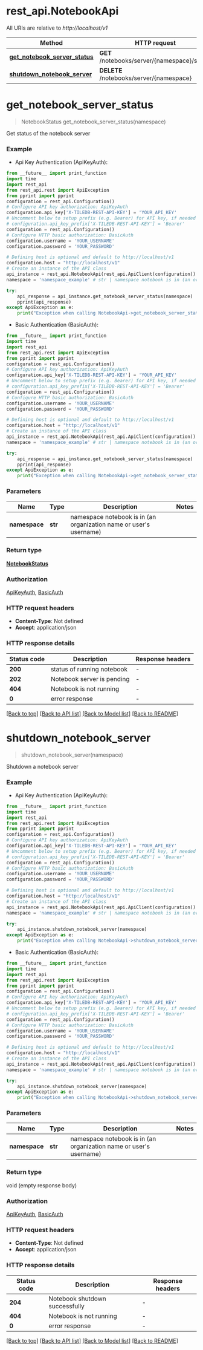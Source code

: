 # rest_api.NotebookApi

All URIs are relative to *http://localhost/v1*

Method | HTTP request | Description
------------- | ------------- | -------------
[**get_notebook_server_status**](NotebookApi.md#get_notebook_server_status) | **GET** /notebooks/server/{namespace}/status | 
[**shutdown_notebook_server**](NotebookApi.md#shutdown_notebook_server) | **DELETE** /notebooks/server/{namespace} | 


# **get_notebook_server_status**
> NotebookStatus get_notebook_server_status(namespace)



Get status of the notebook server

### Example

* Api Key Authentication (ApiKeyAuth):
```python
from __future__ import print_function
import time
import rest_api
from rest_api.rest import ApiException
from pprint import pprint
configuration = rest_api.Configuration()
# Configure API key authorization: ApiKeyAuth
configuration.api_key['X-TILEDB-REST-API-KEY'] = 'YOUR_API_KEY'
# Uncomment below to setup prefix (e.g. Bearer) for API key, if needed
# configuration.api_key_prefix['X-TILEDB-REST-API-KEY'] = 'Bearer'
configuration = rest_api.Configuration()
# Configure HTTP basic authorization: BasicAuth
configuration.username = 'YOUR_USERNAME'
configuration.password = 'YOUR_PASSWORD'

# Defining host is optional and default to http://localhost/v1
configuration.host = "http://localhost/v1"
# Create an instance of the API class
api_instance = rest_api.NotebookApi(rest_api.ApiClient(configuration))
namespace = 'namespace_example' # str | namespace notebook is in (an organization name or user's username)

try:
    api_response = api_instance.get_notebook_server_status(namespace)
    pprint(api_response)
except ApiException as e:
    print("Exception when calling NotebookApi->get_notebook_server_status: %s\n" % e)
```

* Basic Authentication (BasicAuth):
```python
from __future__ import print_function
import time
import rest_api
from rest_api.rest import ApiException
from pprint import pprint
configuration = rest_api.Configuration()
# Configure API key authorization: ApiKeyAuth
configuration.api_key['X-TILEDB-REST-API-KEY'] = 'YOUR_API_KEY'
# Uncomment below to setup prefix (e.g. Bearer) for API key, if needed
# configuration.api_key_prefix['X-TILEDB-REST-API-KEY'] = 'Bearer'
configuration = rest_api.Configuration()
# Configure HTTP basic authorization: BasicAuth
configuration.username = 'YOUR_USERNAME'
configuration.password = 'YOUR_PASSWORD'

# Defining host is optional and default to http://localhost/v1
configuration.host = "http://localhost/v1"
# Create an instance of the API class
api_instance = rest_api.NotebookApi(rest_api.ApiClient(configuration))
namespace = 'namespace_example' # str | namespace notebook is in (an organization name or user's username)

try:
    api_response = api_instance.get_notebook_server_status(namespace)
    pprint(api_response)
except ApiException as e:
    print("Exception when calling NotebookApi->get_notebook_server_status: %s\n" % e)
```

### Parameters

Name | Type | Description  | Notes
------------- | ------------- | ------------- | -------------
 **namespace** | **str**| namespace notebook is in (an organization name or user&#39;s username) | 

### Return type

[**NotebookStatus**](NotebookStatus.md)

### Authorization

[ApiKeyAuth](../README.md#ApiKeyAuth), [BasicAuth](../README.md#BasicAuth)

### HTTP request headers

 - **Content-Type**: Not defined
 - **Accept**: application/json

### HTTP response details
| Status code | Description | Response headers |
|-------------|-------------|------------------|
**200** | status of running notebook |  -  |
**202** | Notebook server is pending |  -  |
**404** | Notebook is not running |  -  |
**0** | error response |  -  |

[[Back to top]](#) [[Back to API list]](../README.md#documentation-for-api-endpoints) [[Back to Model list]](../README.md#documentation-for-models) [[Back to README]](../README.md)

# **shutdown_notebook_server**
> shutdown_notebook_server(namespace)



Shutdown a notebook server

### Example

* Api Key Authentication (ApiKeyAuth):
```python
from __future__ import print_function
import time
import rest_api
from rest_api.rest import ApiException
from pprint import pprint
configuration = rest_api.Configuration()
# Configure API key authorization: ApiKeyAuth
configuration.api_key['X-TILEDB-REST-API-KEY'] = 'YOUR_API_KEY'
# Uncomment below to setup prefix (e.g. Bearer) for API key, if needed
# configuration.api_key_prefix['X-TILEDB-REST-API-KEY'] = 'Bearer'
configuration = rest_api.Configuration()
# Configure HTTP basic authorization: BasicAuth
configuration.username = 'YOUR_USERNAME'
configuration.password = 'YOUR_PASSWORD'

# Defining host is optional and default to http://localhost/v1
configuration.host = "http://localhost/v1"
# Create an instance of the API class
api_instance = rest_api.NotebookApi(rest_api.ApiClient(configuration))
namespace = 'namespace_example' # str | namespace notebook is in (an organization name or user's username)

try:
    api_instance.shutdown_notebook_server(namespace)
except ApiException as e:
    print("Exception when calling NotebookApi->shutdown_notebook_server: %s\n" % e)
```

* Basic Authentication (BasicAuth):
```python
from __future__ import print_function
import time
import rest_api
from rest_api.rest import ApiException
from pprint import pprint
configuration = rest_api.Configuration()
# Configure API key authorization: ApiKeyAuth
configuration.api_key['X-TILEDB-REST-API-KEY'] = 'YOUR_API_KEY'
# Uncomment below to setup prefix (e.g. Bearer) for API key, if needed
# configuration.api_key_prefix['X-TILEDB-REST-API-KEY'] = 'Bearer'
configuration = rest_api.Configuration()
# Configure HTTP basic authorization: BasicAuth
configuration.username = 'YOUR_USERNAME'
configuration.password = 'YOUR_PASSWORD'

# Defining host is optional and default to http://localhost/v1
configuration.host = "http://localhost/v1"
# Create an instance of the API class
api_instance = rest_api.NotebookApi(rest_api.ApiClient(configuration))
namespace = 'namespace_example' # str | namespace notebook is in (an organization name or user's username)

try:
    api_instance.shutdown_notebook_server(namespace)
except ApiException as e:
    print("Exception when calling NotebookApi->shutdown_notebook_server: %s\n" % e)
```

### Parameters

Name | Type | Description  | Notes
------------- | ------------- | ------------- | -------------
 **namespace** | **str**| namespace notebook is in (an organization name or user&#39;s username) | 

### Return type

void (empty response body)

### Authorization

[ApiKeyAuth](../README.md#ApiKeyAuth), [BasicAuth](../README.md#BasicAuth)

### HTTP request headers

 - **Content-Type**: Not defined
 - **Accept**: application/json

### HTTP response details
| Status code | Description | Response headers |
|-------------|-------------|------------------|
**204** | Notebook shutdown successfully |  -  |
**404** | Notebook is not running |  -  |
**0** | error response |  -  |

[[Back to top]](#) [[Back to API list]](../README.md#documentation-for-api-endpoints) [[Back to Model list]](../README.md#documentation-for-models) [[Back to README]](../README.md)

